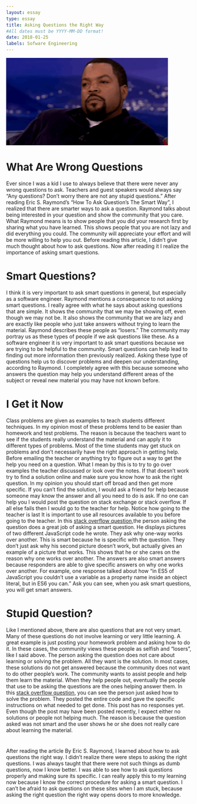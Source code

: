 ```yaml
---
layout: essay
type: essay
title: Asking Questions the Right Way
#All dates must be YYYY-MM-DD format!
date: 2018-01-25
labels: Sofware Engineering 
---
```

<img class="ui medium right floated image" src="/images/essay3.gif">

# What Are Wrong Questions
Ever since I was a kid I use to always believe that there were never any wrong questions to ask. Teachers 
and guest speakers would always say “Any questions? Don’t worry there are not any stupid questions.”
After reading Eric S. Raymond’s “How To Ask Question’s The Smart Way”, I realized that there are
smarter ways to ask a question. Raymond talks about being interested in your question and show the
community that you care. What Raymond means is to show people that you did your research first by
sharing what you have learned. This shows people that you are not lazy and did everything you could.
The community will appreciate your effort and will be more willing to help you out. Before reading this
article, I didn’t give much thought about how to ask questions. Now after reading it I realize the
importance of asking smart questions.
# Smart Questions?
I think it is very important to ask smart questions in general, but especially as a software engineer.
Raymond mentions a consequence to not asking smart questions. I really agree with what he says about
asking questions that are simple. It shows the community that we may be showing off, even though we
may not be. It also shows the community that we are lazy and are exactly like people who just take
answers without trying to learn the material. Raymond describes these people as “losers.” The community
may portray us as these types of people if we ask questions like these. As a software engineer it is very
important to ask smart questions because we are trying to be helpful to the community. Smart questions
can help lead to finding out more information then previously realized. Asking these type of questions
help us to discover problems and deepen our understanding, according to Raymond. I completely agree
with this because someone who answers the question may help you understand different areas of the
subject or reveal new material you may have not known before.
# I Get it Now 
Class problems are given as examples to teach students different techniques. In my opinion most of these
problems tend to be easier than homework and test problems. The reason is because the teachers want to
see if the students really understand the material and can apply it to different types of problems. Most of
the time students may get stuck on problems and don’t necessarily have the right approach in getting help.
Before emailing the teacher or anything try to figure out a way to get the help you need on a question.
What I mean by this is to try to go over examples the teacher discussed or look over the notes. If that
doesn’t work try to find a solution online and make sure you know how to ask the right question. In my
opinion you should start off broad and then get more specific. If you can’t find the solution, I would ask a
friend for help because someone may know the answer and all you need to do is ask. If no one can help
you I would post the question on stack exchange or stack overflow. If all else fails then I would go to the
teacher for help. Notice how going to the teacher is last It is important to use all resources available to you
before going to the teacher. In this [stack overflow question](https://stackoverflow.com/questions/2274242/using-a-variable-for-a-key-in-a-javascript-object-literal),the person asking the question does a great job of asking a smart question. He displays pictures
of two different JavaScript code he wrote. They ask why one-way works over another. This is smart
because he is specific with the question. They don’t just ask why his second picture doesn’t work, but
actually gives an example of a picture that works. This shows that he or she cares on the reason why one
works over another. The answers are also smart answers because responders are able to give specific
answers on why one works over another. For example, one response talked about how “in ES5 of
JavaScript you couldn’t use a variable as a property name inside an object literal, but in ES6 you can.”
Ask you can see, when you ask smart questions, you will get smart answers.
# Stupid Question? 
Like I mentioned above, there are also questions that are not very smart. Many of these questions do not
involve learning or very little learning. A great example is just posting your homework problem and
asking how to do it. In these cases, the community views these people as selfish and “losers”, like I said
above. The person asking the question does not care about learning or solving the problem. All they want
is the solution. In most cases, these solutions do not get answered because the community does not want
to do other people’s work. The community wants to assist people and help them learn the material. When
they help people out, eventually the people that use to be asking the questions are the ones helping answer
them. In this [stack overflow question](https://stackoverflow.com/questions/48456998/error-illegal-conversion-for-date-or-time-type),
you can see the person just asked how to solve the problem. They posted the entire code and gave the
specific instructions on what needed to get done. This post has no responses yet. Even though the post
may have been posted recently, I expect either no solutions or people not helping much. The reason is
because the question asked was not smart and the user shows he or she does not really care about learning
the material.
#
After reading the article By Eric S. Raymond, I learned about how to ask questions the right way. I didn’t
realize there were steps to asking the right questions. I was always taught that there were not such things
as dumb questions, now I know better. I was able to see how to ask questions properly and making sure
its specific. I can really apply this to my learning now because I know the correct procedure for asking a
smart question. I can’t be afraid to ask questions on these sites when I am stuck, because asking the right
question the right way opens doors to more knowledge.


